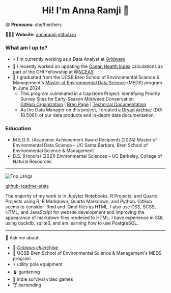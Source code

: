 <h1 align="center"> Hi! I'm Anna Ramji 👋</h1>


😄 **Pronouns:** she/her/hers

👩🏻‍💻 **Website:** [annaramji.github.io](https://annaramji.github.io/)  


### What am I up to?
- ⚡️ I'm currently working as a Data Analyst at [Gridware](https://gridware.io/)
- 🌊 I recently worked on updating the [Ocean Health Index](https://oceanhealthindex.org/) calculations as part of the OHI Fellowship at @[NCEAS](https://www.nceas.ucsb.edu/)
- 🌱  I graduated from the UCSB Bren School of Environmental Science & Management's [Master of Environmental Data Science](https://bren.ucsb.edu/masters-programs/master-environmental-data-science) (MEDS) program in June 2024.
    - This program culminated in a Capstone Project: Identifying Priority Survey Sites for Early-Season Milkweed Conservation    
 [GitHub Organization](https://github.com/MEDS-SBBG-milkweed)  | [Bren Page](https://bren.ucsb.edu/projects/identifying-priority-survey-sites-early-season-milkweed-conservation)  |   [Technical Documentation](https://bren.ucsb.edu/media/5411)
    - As the Data Manager on this project, I created a [Dryad Archive](https://datadryad.org/stash/dataset/doi:10.5061/dryad.2rbnzs7x4) (DOI 10.5061) of our data products and in-depth data documentation.



### Education
- M.E.D.S. (Academic Achievement Award Recipient) (2024) Master of Environmental Data Science – UC Santa Barbara, Bren School of Environmental Science & Management
- B.S. (Honors) (2021) Environmental Sciences –  UC Berkeley, College of Natural Resources

------------------------------

![Top Langs](https://github-readme-stats.vercel.app/api/top-langs/?username=annaramji&langs_count=9&theme=radical&layout=compact&hide=Lua)

[github-readme-stats](https://github.com/Hard-Coder05/github-readme-stats-1/blob/master/readme.md#top-languages-card)

The majority of my work is in Jupyter Notebooks, R Projects, and Quarto Projects using R, R Markdown, Quarto Markdown, and Python. GitHub seems to consider .Rmd and .Qmd files as HTML. I also use CSS, SCSS, HTML, and JavaScript for website development and improving the appearance of markdown files rendered to HTML. I have experience in SQL using duckdb, sqlite3, and am learning how to use PostgreSQL.

--------------------------------

💬 Ask me about:
-    🐙 [*Octopus chierchiae*](https://journals.plos.org/plosone/article?id=10.1371/journal.pone.0265292)
-    🌊 UCSB Bren School of Environmental Science & Management's MEDS program
-    ⚡️ utility pole equipment
-    🪴 gardening
-    👾 indie survival video games
-    🍸 bartending

<!--
**annaramji/annaramji** is a ✨ _special_ ✨ repository because its `README.md` (this file) appears on your GitHub profile.

Here are some ideas to get you started:

- 🤔 I’m looking for help with ...
- 💬 Ask me about *Octopus chierchiae*, UCSB Bren School of Environmental Science & Management's MEDS program
- 📫 How to reach me: ...

- ⚡ Fun fact: ...
-->
